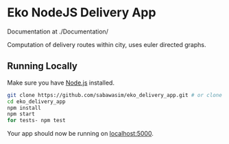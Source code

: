 # Eko NodeJS Delivery App
Documentation at ./Documentation/

Computation of delivery routes within city, uses euler directed graphs.

## Running Locally

Make sure you have [Node.js](http://nodejs.org/) installed.

```sh
git clone https://github.com/sabawasim/eko_delivery_app.git # or clone your own fork
cd eko_delivery_app
npm install
npm start
for tests- npm test
```

Your app should now be running on [localhost:5000](http://localhost:5000/).
